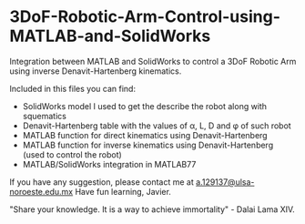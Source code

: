 # 3DoF-Robotic-Arm-Control-using-MATLAB-and-SolidWorks

Integration between MATLAB and SolidWorks to control a 3DoF Robotic Arm using inverse Denavit-Hartenberg kinematics.

Included in this files you can find:
  - SolidWorks model I used to get the describe the robot along with squematics
  - Denavit-Hartenberg table with the values of α, L, D and φ of such robot
  - MATLAB function for direct kinematics using Denavit-Hartenberg
  - MATLAB function for inverse kinematics using Denavit-Hartenberg (used to control the robot)
  - MATLAB/SolidWorks integration in MATLAB77
  
If you have any suggestion, please contact me at a.129137@ulsa-noroeste.edu.mx
Have fun learning,
Javier.

"Share your knowledge. It is a way to achieve immortality" - Dalai Lama XIV.
